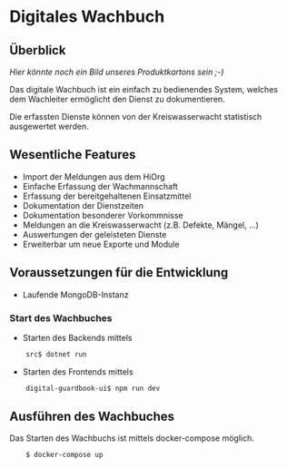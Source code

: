 Digitales Wachbuch
=================

Überblick
---------

*Hier könnte noch ein Bild unseres Produktkartons sein ;-)*

Das digitale Wachbuch ist ein einfach zu bedienendes System, welches dem Wachleiter ermöglicht den Dienst zu dokumentieren.

Die erfassten Dienste können von der Kreiswasserwacht statistisch ausgewertet werden.

Wesentliche Features
--------------------

- Import der Meldungen aus dem HiOrg
- Einfache Erfassung der Wachmannschaft
- Erfassung der bereitgehaltenen Einsatzmittel
- Dokumentation der Dienstzeiten
- Dokumentation besonderer Vorkommnisse
- Meldungen an die Kreiswasserwacht (z.B. Defekte, Mängel, ...)
- Auswertungen der geleisteten Dienste
- Erweiterbar um neue Exporte und Module

Voraussetzungen für die Entwicklung
-----------------------------------

- Laufende MongoDB-Instanz

### Start des Wachbuches


- Starten des Backends mittels
```bash
    src$ dotnet run
```
- Starten des Frontends mittels
```bash
    digital-guardbook-ui$ npm run dev
```

Ausführen des Wachbuches
------------------------

Das Starten des Wachbuchs ist mittels docker-compose möglich.

```bash
    $ docker-compose up
```

